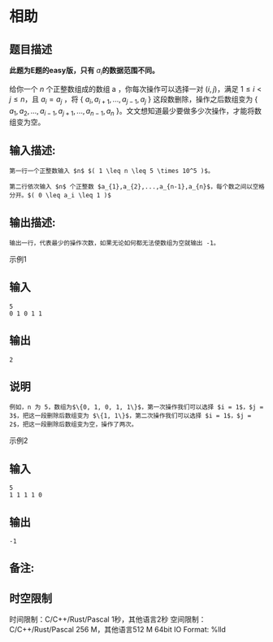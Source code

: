 # 相助

## 题目描述

**此题为E题的easy版，只有** $a_i$**的数据范围不同。**  


给你一个 $n$ 个正整数组成的数组 a ，你每次操作可以选择一对 $( i, j )$，满足 $1 \leq i < j \leq n$，且 $a_{i} = a_{j}$ ，将 { $a_{i} , a_{i+1} , ... , a_{j-1} , a_{j}$ } 这段数删除，操作之后数组变为 { $a_{1},a_{2}, ..., a_{i-1},a_{j+1}, ...,a_{n-1},a_{n}$ }。文文想知道最少要做多少次操作，才能将数组变为空。

  


## 输入描述:
    
    
    第一行一个正整数输入 $n$ $( 1 \leq n \leq 5 \times 10^5 )$。
    
    第二行依次输入 $n$ 个正整数 $a_{1},a_{2},...,a_{n-1},a_{n}$，每个数之间以空格分开。$( 0 \leq a_i \leq 1 )$  
    

## 输出描述:
    
    
    输出一行，代表最少的操作次数，如果无论如何都无法使数组为空就输出 -1。

示例1 

## 输入
    
    
    5
    0 1 0 1 1

## 输出
    
    
    2

## 说明
    
    
    例如，n 为 5，数组为$\{0, 1, 0, 1, 1\}$，第一次操作我们可以选择 $i = 1$，$j = 3$，把这一段删除后数组变为 $\{1, 1\}$，第二次操作我们可以选择 $i = 1$，$j = 2$，把这一段删除后数组变为空，操作了两次。

示例2 

## 输入
    
    
    5
    1 1 1 1 0

## 输出
    
    
    -1

## 备注:
    
    
      
    


## 时空限制

时间限制：C/C++/Rust/Pascal 1秒，其他语言2秒
空间限制：C/C++/Rust/Pascal 256 M，其他语言512 M
64bit IO Format: %lld